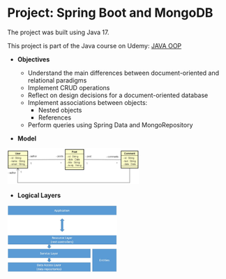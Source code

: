 # Project: Spring Boot and MongoDB

The project was built using Java 17.

This project is part of the Java course on Udemy: [JAVA OOP](https://www.udemy.com/course/java-curso-completo/?couponCode=MT24125)

- **Objectives**  
  - Understand the main differences between document-oriented and relational paradigms  
  - Implement CRUD operations  
  - Reflect on design decisions for a document-oriented database  
  - Implement associations between objects:  
    - Nested objects  
    - References  
  - Perform queries using Spring Data and MongoRepository  

- **Model**
<img src="images/model.png" alt="model" width="60%">

- **Logical Layers**
<img src="images/layers.png" alt="layers" width="50%">
